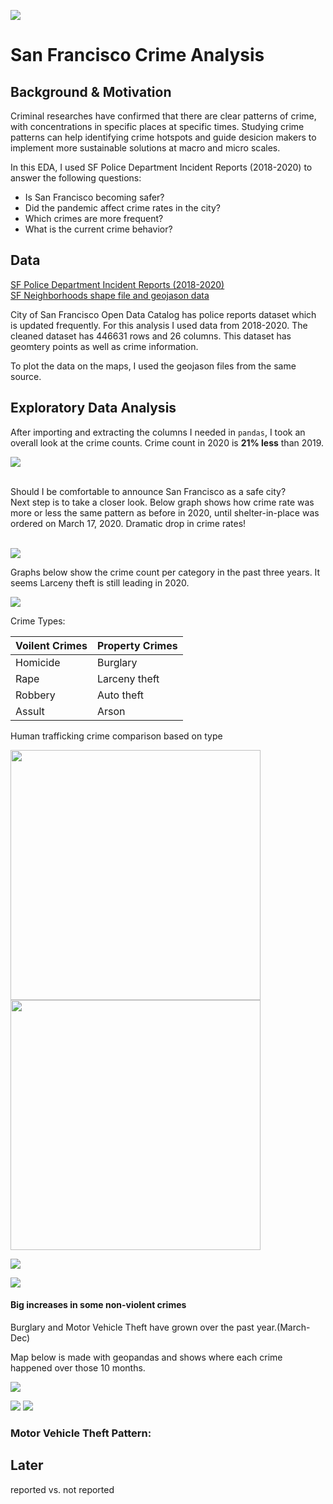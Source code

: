 ![](images/1.jpeg)

# San Francisco Crime Analysis

## Background & Motivation

Criminal researches have confirmed that there are clear patterns of crime, with concentrations in specific places at specific times. Studying crime patterns can help identifying crime hotspots and guide desicion makers to implement more sustainable solutions at macro and micro scales.

In this EDA, I used SF Police Department Incident Reports (2018-2020) to answer the following questions:

- Is San Francisco becoming safer? 
- Did the pandemic affect crime rates in the city?
- Which crimes are more frequent?
- What is the current crime behavior?

## Data
[SF Police Department Incident Reports (2018-2020)](https://data.sfgov.org/Public-Safety/Police-Department-Incident-Reports-2018-to-Present/wg3w-h783) <br>
[SF Neighborhoods shape file and geojason data](https://data.sfgov.org/Geographic-Locations-and-Boundaries/Analysis-Neighborhoods/p5b7-5n3h)

City of San Francisco Open Data Catalog has police reports dataset which is updated frequently. For this analysis I used data from 2018-2020. The cleaned dataset has 446631 rows and 26 columns. This dataset has geomtery points as well as crime information. 

To plot the data on the maps, I used the geojason files from the same source.

## Exploratory Data Analysis
After importing and extracting the columns I needed in `pandas`, I took an overall look at the crime counts. Crime count in 2020 is **21% less** than 2019.

![](images/total_counts.png)

<br>Should I be comfortable to announce San Francisco as a safe city?
<br>Next step is to take a closer look. Below graph shows how crime rate was more or less the same pattern as before in 2020, until shelter-in-place was ordered on March 17, 2020. 
Dramatic drop in crime rates!
<br> 
<br> 

![](images/monthly.png)

Graphs below show the crime count per category in the past three years. It seems Larceny theft is still leading in 2020.

![](images/cat_per_year.png)


Crime Types:

 Voilent Crimes | Property Crimes
 ---|---
 Homicide| Burglary
 Rape| Larceny theft
Robbery | Auto theft
Assult |Arson
Human trafficking
crime comparison based on type

<p float="left">
  <img src="images/viol_comp.png" width="400" />
  <img src="images/property_comp.png" width="400" /> 
</p>

![](images/sub_viol.png)

![](images/sub_prop.png)



#### Big increases in some non-violent crimes

Burglary and Motor Vehicle Theft have grown over the past year.(March- Dec)

Map below is made with geopandas and shows where each crime happened over those 10 months. 

![](images/burg_vtheft.png)


![](images/burg.png)
![](images/vtheft.png)

### Motor Vehicle Theft Pattern:




























## Later
reported vs. not reported